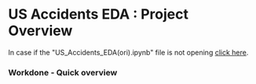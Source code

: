 # US Accidents EDA : Project Overview
In case if the "US_Accidents_EDA(ori).ipynb" file is not opening [click here](https://colab.research.google.com/drive/1QSCa9lT2yHZGg9IL2CWxV1TT6T-pMnVk?authuser=1#scrollTo=zgKp7GnL94Ew).

### Workdone - Quick overview

